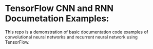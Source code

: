 # TensorFlow CNN and RNN Documetation Examples:
This repo is a demonstration of basic documentation code examples of convolutional neural networks and recurrent neural network using TensorFlow.

#
